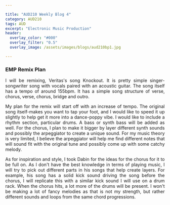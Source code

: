 ```yaml
---

title: "AUD210 Weekly Blog 4"
category: AUD210
tags: AUD
excerpt: "Electronic Music Production"
header:
  overlay_color: "#000"
  overlay_filter: "0.5"
  overlay_image: /assets/images/blogs/aud210bp1.jpg

---
```

<style>
body {
text-align: justify}
</style>


### EMP Remix Plan
I will be remixing, Veritas's song Knockout. It is pretty simple singer-songwriter song with vocals paired with an acoustic guitar. The song itself has a tempo of around 155bpm. It has a simple song structure of verse, chorus, verse, chorus, bridge and outro. 

My plan for the remix will start off with an increase of tempo. The original song itself-makes you want to tap your foot, and I would like to speed it up slightly to help get it more into a dance-poppy vibe. I would like to include a rhythm section, particular drums. A bass or synth bass will be added as well. For the chorus, I plan to make it bigger by layer different synth sounds and possibly the arpeggiator to create a unique sound. For my music theory is very limited, I believe the arpeggiator will help me find different notes that will sound fit with the original tune and possibly come up with some catchy melody. 

As for inspiration and style, I took Dabin for the ideas for the chorus for it to be full on. As I don't have the best knowledge in terms of playing music, I will try to pick out different parts in his songs that help create layers. For example, his song has a solid kick sound driving the song before the chorus, I will replicate this with a similar kick sound I will use on a drum rack. When the chorus hits, a lot more of the drums will be present. I won't be making a lot of fancy melodies as that is not my strength, but rather different sounds and loops from the same chord progressions. 